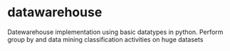 # datawarehouse
Datewarehouse implementation using basic datatypes in python. Perform group by and data mining classification activities on huge datasets
